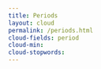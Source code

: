 ```yaml
---
title: Periods
layout: cloud
permalink: /periods.html
cloud-fields: period
cloud-min: 
cloud-stopwords:
---
```

